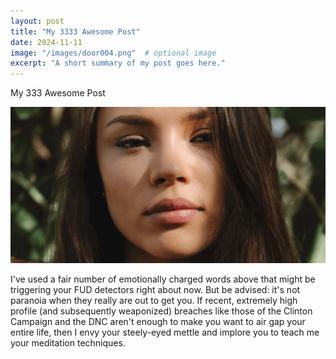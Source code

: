 ```yaml
---
layout: post
title: "My 3333 Awesome Post"
date: 2024-11-11
image: "/images/door004.png"  # optional image
excerpt: "A short summary of my post goes here."
---
```



<p class="meta">My 333  Awesome Post</p>

<a href="http://www.informationisbeautiful.net/visualizations/worlds-biggest-data-breaches-hacks/">
  <img src="/images/door004.png">
</a>

I've used a fair number of emotionally charged words above that might be
triggering your FUD detectors right about now. But be advised: it's not paranoia
when they really are out to get you. If recent, extremely high profile (and
subsequently weaponized) breaches like those of the Clinton Campaign and the DNC
aren't enough to make you want to air gap your entire life, then I envy your
steely-eyed mettle and implore you to teach me your meditation techniques.
